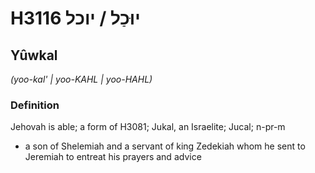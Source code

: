 # H3116 יוּכַל / יוכל

## Yûwkal

_(yoo-kal' | yoo-KAHL | yoo-HAHL)_

### Definition

Jehovah is able; a form of H3081; Jukal, an Israelite; Jucal; n-pr-m

- a son of Shelemiah and a servant of king Zedekiah whom he sent to Jeremiah to entreat his prayers and advice
